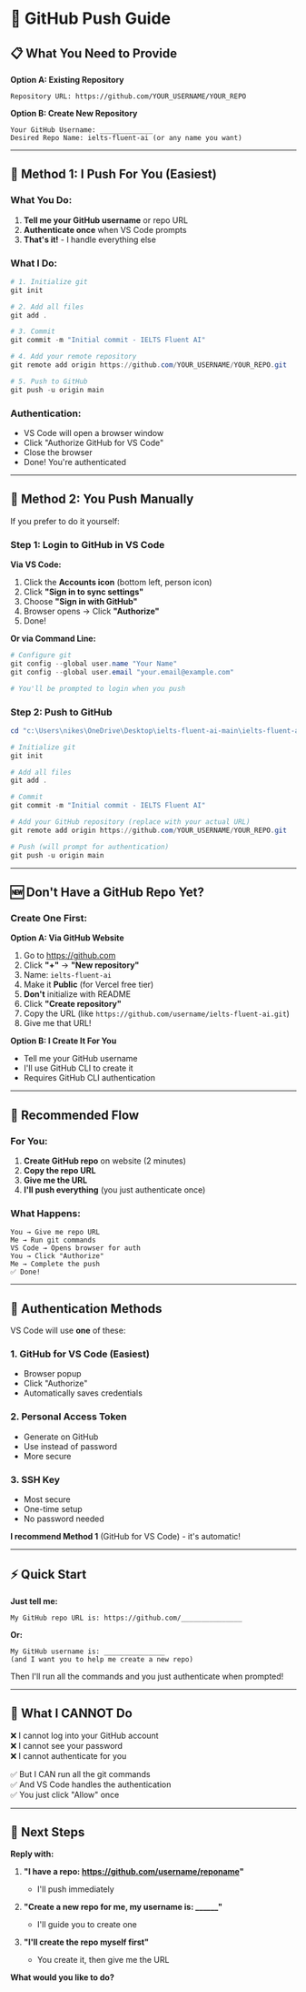 # 🔐 GitHub Push Guide

## 📋 What You Need to Provide

**Option A: Existing Repository**
```
Repository URL: https://github.com/YOUR_USERNAME/YOUR_REPO
```

**Option B: Create New Repository**
```
Your GitHub Username: _____________
Desired Repo Name: ielts-fluent-ai (or any name you want)
```

---

## 🚀 Method 1: I Push For You (Easiest)

### What You Do:
1. **Tell me your GitHub username** or repo URL
2. **Authenticate once** when VS Code prompts
3. **That's it!** - I handle everything else

### What I Do:
```powershell
# 1. Initialize git
git init

# 2. Add all files
git add .

# 3. Commit
git commit -m "Initial commit - IELTS Fluent AI"

# 4. Add your remote repository
git remote add origin https://github.com/YOUR_USERNAME/YOUR_REPO.git

# 5. Push to GitHub
git push -u origin main
```

### Authentication:
- VS Code will open a browser window
- Click "Authorize GitHub for VS Code"
- Close the browser
- Done! You're authenticated

---

## 🔑 Method 2: You Push Manually

If you prefer to do it yourself:

### Step 1: Login to GitHub in VS Code

**Via VS Code:**
1. Click the **Accounts icon** (bottom left, person icon)
2. Click **"Sign in to sync settings"**
3. Choose **"Sign in with GitHub"**
4. Browser opens → Click **"Authorize"**
5. Done!

**Or via Command Line:**
```powershell
# Configure git
git config --global user.name "Your Name"
git config --global user.email "your.email@example.com"

# You'll be prompted to login when you push
```

### Step 2: Push to GitHub

```powershell
cd "c:\Users\nikes\OneDrive\Desktop\ielts-fluent-ai-main\ielts-fluent-ai-main"

# Initialize git
git init

# Add all files
git add .

# Commit
git commit -m "Initial commit - IELTS Fluent AI"

# Add your GitHub repository (replace with your actual URL)
git remote add origin https://github.com/YOUR_USERNAME/YOUR_REPO.git

# Push (will prompt for authentication)
git push -u origin main
```

---

## 🆕 Don't Have a GitHub Repo Yet?

### Create One First:

**Option A: Via GitHub Website**
1. Go to https://github.com
2. Click **"+"** → **"New repository"**
3. Name: `ielts-fluent-ai`
4. Make it **Public** (for Vercel free tier)
5. **Don't** initialize with README
6. Click **"Create repository"**
7. Copy the URL (like `https://github.com/username/ielts-fluent-ai.git`)
8. Give me that URL!

**Option B: I Create It For You**
- Tell me your GitHub username
- I'll use GitHub CLI to create it
- Requires GitHub CLI authentication

---

## 🎯 Recommended Flow

### For You:
1. **Create GitHub repo** on website (2 minutes)
2. **Copy the repo URL**
3. **Give me the URL**
4. **I'll push everything** (you just authenticate once)

### What Happens:
```
You → Give me repo URL
Me → Run git commands
VS Code → Opens browser for auth
You → Click "Authorize"
Me → Complete the push
✅ Done!
```

---

## 🔐 Authentication Methods

VS Code will use **one** of these:

### 1. GitHub for VS Code (Easiest)
- Browser popup
- Click "Authorize"
- Automatically saves credentials

### 2. Personal Access Token
- Generate on GitHub
- Use instead of password
- More secure

### 3. SSH Key
- Most secure
- One-time setup
- No password needed

**I recommend Method 1** (GitHub for VS Code) - it's automatic!

---

## ⚡ Quick Start

**Just tell me:**

```
My GitHub repo URL is: https://github.com/_______________
```

**Or:**

```
My GitHub username is: _______________
(and I want you to help me create a new repo)
```

Then I'll run all the commands and you just authenticate when prompted!

---

## 🚫 What I CANNOT Do

❌ I cannot log into your GitHub account  
❌ I cannot see your password  
❌ I cannot authenticate for you  

✅ But I CAN run all the git commands  
✅ And VS Code handles the authentication  
✅ You just click "Allow" once  

---

## 🎯 Next Steps

**Reply with:**

1. **"I have a repo: https://github.com/username/reponame"**
   - I'll push immediately

2. **"Create a new repo for me, my username is: ______"**
   - I'll guide you to create one

3. **"I'll create the repo myself first"**
   - You create it, then give me the URL

**What would you like to do?**
